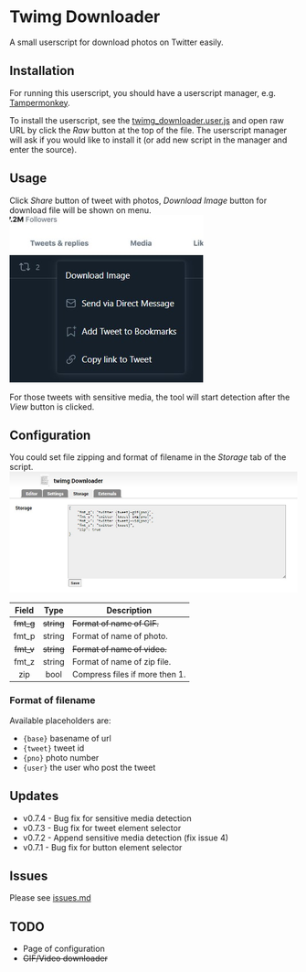# Twimg Downloader

A small userscript for download photos on Twitter easily.

## Installation

For running this userscript, you should have a userscript manager, e.g. [Tampermonkey](https://www.tampermonkey.net/).

To install the userscript, see the [twimg_downloader.user.js](./twimg_downloader.user.js) and open raw URL by click the *Raw* button at the top of the file. The userscript manager will ask if you would like to install it (or add new script in the manager and enter the source).

## Usage

Click *Share* button of tweet with photos, *Download Image* button for download file will be shown on menu.
![share menu](./share_menu.jpg)

For those tweets with sensitive media, the tool will start detection after the *View* button is clicked.

## Configuration

You could set file zipping and format of filename in the *Storage* tab of the script.
![storage](./storage.jpg)

|Field| Type |Description                   |
|:---:|:----:|------------------------------|
|~~fmt_g~~|~~string~~|~~Format of name of GIF.~~        |
|fmt_p|string|Format of name of photo.      |
|~~fmt_v~~|~~string~~|~~Format of name of video.~~      |
|fmt_z|string|Format of name of zip file.   |
| zip | bool |Compress files if more then 1.|

### Format of filename

Available placeholders are:

* `{base}` basename of url
* `{tweet}` tweet id
* `{pno}` photo number
* `{user}` the user who post the tweet

## Updates

* v0.7.4 - Bug fix for sensitive media detection
* v0.7.3 - Bug fix for tweet element selector
* v0.7.2 - Append sensitive media detection (fix issue 4)
* v0.7.1 - Bug fix for button element selector

## Issues

Please see [issues.md](./issues.md)

## TODO

* Page of configuration
* ~~GIF/Video downloader~~
